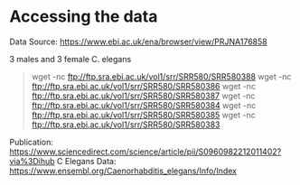 # Accessing the data
Data Source: https://www.ebi.ac.uk/ena/browser/view/PRJNA176858

3 males and 3 female C. elegans

> wget -nc ftp://ftp.sra.ebi.ac.uk/vol1/srr/SRR580/SRR580388
> wget -nc ftp://ftp.sra.ebi.ac.uk/vol1/srr/SRR580/SRR580386
> wget -nc ftp://ftp.sra.ebi.ac.uk/vol1/srr/SRR580/SRR580387
> wget -nc ftp://ftp.sra.ebi.ac.uk/vol1/srr/SRR580/SRR580384
> wget -nc ftp://ftp.sra.ebi.ac.uk/vol1/srr/SRR580/SRR580385
> wget -nc ftp://ftp.sra.ebi.ac.uk/vol1/srr/SRR580/SRR580383

Publication: https://www.sciencedirect.com/science/article/pii/S0960982212011402?via%3Dihub
C Elegans Data: https://www.ensembl.org/Caenorhabditis_elegans/Info/Index


